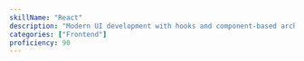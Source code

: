 ```yaml
---
skillName: "React"
description: "Modern UI development with hooks and component-based architecture"
categories: ["Frontend"]
proficiency: 90
---
```

